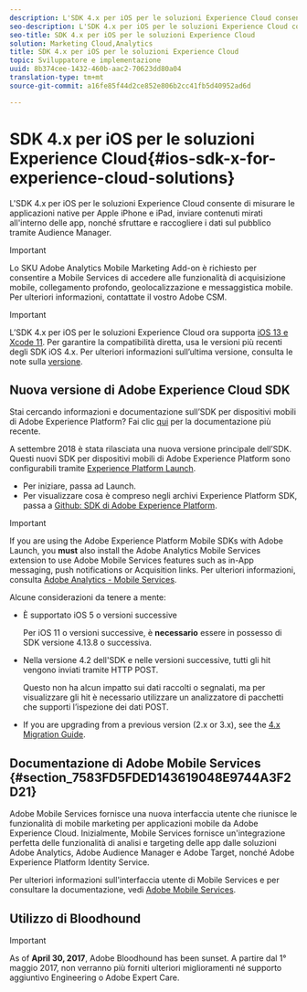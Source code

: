 ```yaml
---
description: L'SDK 4.x per iOS per le soluzioni Experience Cloud consente di misurare le applicazioni native per Apple iPhone e iPad, inviare contenuti mirati all'interno delle app, nonché sfruttare e raccogliere i dati sul pubblico tramite Audience Manager.
seo-description: L'SDK 4.x per iOS per le soluzioni Experience Cloud consente di misurare le applicazioni native per Apple iPhone e iPad, inviare contenuti mirati all'interno delle app, nonché sfruttare e raccogliere i dati sul pubblico tramite Audience Manager.
seo-title: SDK 4.x per iOS per le soluzioni Experience Cloud
solution: Marketing Cloud,Analytics
title: SDK 4.x per iOS per le soluzioni Experience Cloud
topic: Sviluppatore e implementazione
uuid: 8b374cee-1432-460b-aac2-70623dd80a04
translation-type: tm+mt
source-git-commit: a16fe85f44d2ce852e806b2cc41fb5d40952ad6d

---
```



# SDK 4.x per iOS per le soluzioni Experience Cloud{#ios-sdk-x-for-experience-cloud-solutions}

L'SDK 4.x per iOS per le soluzioni Experience Cloud consente di misurare le applicazioni native per Apple iPhone e iPad, inviare contenuti mirati all'interno delle app, nonché sfruttare e raccogliere i dati sul pubblico tramite Audience Manager.

>[!IMPORTANT]
>
>Lo SKU Adobe Analytics Mobile Marketing Add-on è richiesto per consentire a Mobile Services di accedere alle funzionalità di acquisizione mobile, collegamento profondo, geolocalizzazione e messaggistica mobile. Per ulteriori informazioni, contattate il vostro Adobe CSM.

>[!IMPORTANT]
>
>L’SDK 4.x per iOS per le soluzioni Experience Cloud ora supporta [iOS 13 e Xcode 11](https://developer.apple.com/ios/). Per garantire la compatibilità diretta, usa le versioni più recenti degli SDK iOS 4.x. Per ulteriori informazioni sull’ultima versione, consulta le note sulla [versione](/help/ios/rel-notes.md).

## Nuova versione di Adobe Experience Cloud SDK

Stai cercando informazioni e documentazione sull’SDK per dispositivi mobili di Adobe Experience Platform? Fai clic [qui](https://aep-sdks.gitbook.io/docs/) per la documentazione più recente.

A settembre 2018 è stata rilasciata una nuova versione principale dell’SDK. Questi nuovi SDK per dispositivi mobili di Adobe Experience Platform sono configurabili tramite [Experience Platform Launch](https://www.adobe.com/experience-platform/launch.html).

* Per iniziare, passa ad Launch.
* Per visualizzare cosa è compreso negli archivi Experience Platform SDK, passa a [Github: SDK di Adobe Experience Platform](https://github.com/Adobe-Marketing-Cloud/acp-sdks).

>[!IMPORTANT]
>
> If you are using the Adobe Experience Platform Mobile SDKs with Adobe Launch, you **must** also install the Adobe Analytics Mobile Services extension to use Adobe Mobile Services features such as in-App messaging, push notifications or Acquisition links. Per ulteriori informazioni, consulta [Adobe Analytics - Mobile Services](https://aep-sdks.gitbook.io/docs/using-mobile-extensions/adobe-analytics-mobile-services).

Alcune considerazioni da tenere a mente:

* È supportato iOS 5 o versioni successive

   Per iOS 11 o versioni successive, è **necessario** essere in possesso di SDK versione 4.13.8 o successiva.

* Nella versione 4.2 dell'SDK e nelle versioni successive, tutti gli hit vengono inviati tramite HTTP POST.

   Questo non ha alcun impatto sui dati raccolti o segnalati, ma per visualizzare gli hit è necessario utilizzare un analizzatore di pacchetti che supporti l’ispezione dei dati POST.

* If you are upgrading from a previous version (2.x or 3.x), see the [4.x Migration Guide](/help/ios/getting-started/migration-v3.md).

## Documentazione di Adobe Mobile Services {#section_7583FD5FDED143619048E9744A3F2D21}

Adobe Mobile Services fornisce una nuova interfaccia utente che riunisce le funzionalità di mobile marketing per applicazioni mobile da Adobe Experience Cloud. Inizialmente, Mobile Services fornisce un'integrazione perfetta delle funzionalità di analisi e targeting delle app dalle soluzioni Adobe Analytics, Adobe Audience Manager e Adobe Target, nonché Adobe Experience Platform Identity Service.

Per ulteriori informazioni sull'interfaccia utente di Mobile Services e per consultare la documentazione, vedi [Adobe Mobile Services](/help/using/home.md).

## Utilizzo di Bloodhound

>[!IMPORTANT]
>
>As of **April 30, 2017**, Adobe Bloodhound has been
sunset. A partire dal 1° maggio 2017, non verranno più forniti ulteriori miglioramenti né supporto aggiuntivo Engineering o Adobe Expert Care.
